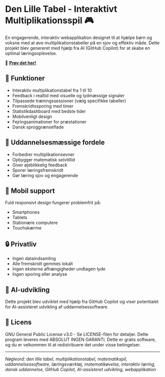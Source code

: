 # Den Lille Tabel - Interaktivt Multiplikationsspil 🎮

En engagerende, interaktiv webapplikation designet til at hjælpe børn og voksne med at øve multiplikationstabeller på en sjov og effektiv måde. Dette projekt blev genereret med hjælp fra AI (GitHub Copilot) for at skabe en optimal læringsoplevelse.

🎯 **[Prøv det her!](https://logifire.github.io/multiplication-table/)**

## 🌟 Funktioner

- Interaktiv multiplikationstabel fra 1 til 10
- Feedback i realtid med visuelle og lydmæssige signaler
- Tilpassede træningssessioner (vælg specifikke tabeller)
- Fremskridtssporing med timer
- Statistikdashboard med bedste tider
- Mobilvenligt design
- Fejringsanimationer for præstationer
- Dansk sproggrænseflade

## 🎯 Uddannelsesmæssige fordele

- Forbedrer multiplikationsevner
- Opbygger matematisk selvtillid
- Giver øjeblikkelig feedback
- Sporer læringsfremskridt
- Gør læring sjov og engagerende

## 📱 Mobil support

Fuld responsivt design fungerer problemfrit på:
- Smartphones
- Tablets
- Stationære computere
- Touchskærme

## 🔒 Privatliv

- Ingen dataindsamling
- Alle fremskridt gemmes lokalt
- Ingen eksterne afhængigheder undtagen lyde
- Ingen sporing eller analyse

## 🤖 AI-udvikling

Dette projekt blev udviklet med hjælp fra GitHub Copilot og viser potentialet for AI-assisteret udvikling af uddannelsessoftware.

## 📝 Licens

GNU General Public License v3.0 - Se LICENSE-filen for detaljer.
Dette program leveres med ABSOLUT INGEN GARANTI.
Dette er gratis software, og du er velkommen til at redistribuere det under visse betingelser.

---

*Nøgleord: den lille tabel, multiplikationstabel, matematikspil, uddannelsessoftware, læringsværktøj, matematikøvelse, interaktiv læring, dansk uddannelse, GitHub Copilot, AI-assisteret udvikling, webapplikation*